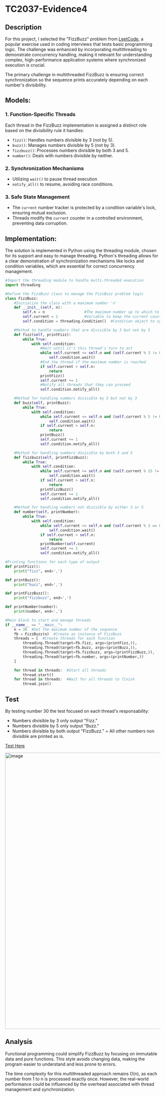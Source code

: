 # TC2037-Evidence4
## Description
For this project, I selected the "FizzBuzz" problem from [LeetCode](https://leetcode.com/problems/fizz-buzz-multithreaded/), a popular exercise used in coding interviews that tests basic programming logic. The challenge was enhanced by incorporating multithreading to demonstrate concurrency handling, making it relevant for understanding complex, high-performance application systems where synchronized execution is crucial. 

The primary challenge in multithreaded FizzBuzz is ensuring correct synchronization so the sequence prints accurately depending on each number's divisibility.


## Models:
### 1. Function-Specific Threads
Each thread in the FizzBuzz implementation is assigned a distinct role based on the divisibility rule it handles:
- `fizz()`: Handles numbers divisible by 3 (not by 5).
- `buzz()`: Manages numbers divisible by 5 (not by 3).
- `fizzbuzz()`: Processes numbers divisible by both 3 and 5.
- `number()`: Deals with numbers divisible by neither.
### 2. Synchronization Mechanisms
- Utilizing `wait()` to pause thread execution
- `notify_all()` to resume, avoiding race conditions.
### 3. Safe State Management
- The `current` number tracker is protected by a condition variable's lock, ensuring mutual exclusion.
- Threads modify the `current` counter in a controlled environment, preventing data corruption.

## Implementation:
The solution is implemented in Python using the threading module, chosen for its support and easy to manage threading. Python's threading allows for a clear demonstration of synchronization mechanisms like locks and condition variables, which are essential for correct concurrency management.

```python
#Import the threading module to handle multi-threaded execution
import threading

#Define the FizzBuzz class to manage the FizzBuzz problem logic
class FizzBuzz:
    #Initialize the class with a maximum number 'n'
    def __init__(self, n):
        self.n = n                  #The maximum number up to which to count
        self.current = 1            #Variable to keep the current count in the sequence
        self.condition = threading.Condition()  #Condition object to synchronize threads

    #Method to handle numbers that are divisible by 3 but not by 5
    def fizz(self, printFizz):
        while True:
            with self.condition:
                #Wait until it's this thread's turn to act
                while self.current <= self.n and (self.current % 3 != 0 or self.current % 5 == 0):
                    self.condition.wait()
                #End the thread if the maximum number is reached
                if self.current > self.n:
                    return
                printFizz()
                self.current += 1
                #Notify all threads that they can proceed
                self.condition.notify_all()

    #Method for handling numbers divisible by 5 but not by 3
    def buzz(self, printBuzz):
        while True:
            with self.condition:
                while self.current <= self.n and (self.current % 5 != 0 or self.current % 3 == 0):
                    self.condition.wait()
                if self.current > self.n:
                    return
                printBuzz()
                self.current += 1
                self.condition.notify_all()

    #Method for handling numbers divisible by both 3 and 5
    def fizzbuzz(self, printFizzBuzz):
        while True:
            with self.condition:
                while self.current <= self.n and (self.current % 15 != 0):
                    self.condition.wait()
                if self.current > self.n:
                    return
                printFizzBuzz()
                self.current += 1
                self.condition.notify_all()

    #Method for handling numbers not divisible by either 3 or 5
    def number(self, printNumber):
        while True:
            with self.condition:
                while self.current <= self.n and (self.current % 3 == 0 or self.current % 5 == 0):
                    self.condition.wait()
                if self.current > self.n:
                    return
                printNumber(self.current)
                self.current += 1
                self.condition.notify_all()

#Printing functions for each type of output
def printFizz():
    print("fizz", end=',')

def printBuzz():
    print("buzz", end=',')

def printFizzBuzz():
    print("fizzbuzz", end=',')

def printNumber(number):
    print(number, end=',')

#Main block to start and manage threads
if __name__ == "__main__":
    n = 30  #Set the maximum number of the sequence
    fb = FizzBuzz(n)  #Create an instance of FizzBuzz
    threads = [  #Create threads for each function
        threading.Thread(target=fb.fizz, args=(printFizz,)),
        threading.Thread(target=fb.buzz, args=(printBuzz,)),
        threading.Thread(target=fb.fizzbuzz, args=(printFizzBuzz,)),
        threading.Thread(target=fb.number, args=(printNumber,))
    ]

    for thread in threads:  #Start all threads
        thread.start()
    for thread in threads:  #Wait for all threads to finish
        thread.join()
```

## Test
By testing number 30 the test focused on each thread's responsability:
- Numbers divisible by 3 only output "Fizz."
- Numbers divisible by 5 only output "Buzz."
- Numbers divisible by both output "FizzBuzz."
= All other numbers non divisible are printed as is.

[Test Here](https://colab.research.google.com/drive/1FMS7YZkI4r5zjp2Uwb9_RcocgGB0qR9I?usp=sharing)

<img width="900" alt="image" src="https://github.com/M4urici02002/TC2037-Evidence4/assets/106397627/344488e9-0acf-429e-bfd9-5e71c4283f64">

## Analysis
Functional programming could simplify FizzBuzz by focusing on immutable data and pure functions. This style avoids changing data, making the program easier to understand and less prone to errors.

The time complexity for this multithreaded approach remains O(n), as each number from 1 to n is processed exactly once. However, the real-world performance could be influenced by the overhead associated with thread management and synchronization.

